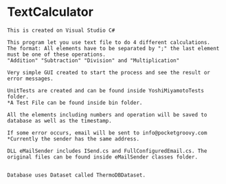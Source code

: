 # TextCalculator
	This is created on Visual Studio C#

	This program let you use text file to do 4 different calculations.
	The format: All elements have to be separated by ";" the last element must be one of these operations.
	"Addition" "Subtraction" "Division" and "Multiplication"

	Very simple GUI created to start the process and see the result or error messages.

	UnitTests are created and can be found inside YoshiMiyamotoTests folder.
	*A Test File can be found inside bin folder.

	All the elements including numbers and operation will be saved to database as well as the timestamp.

	If some error occurs, email will be sent to info@pocketgroovy.com
	*Currently the sender has the same address.

	DLL eMailSender includes ISend.cs and FullConfiguredEmail.cs. The original files can be found inside eMailSender classes folder.


	Database uses Dataset called ThermoDBDataset.


